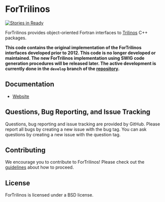 ForTrilinos
===========

[![Stories in Ready](https://badge.waffle.io/Trilinos/ForTrilinos.svg?label=ready&title=Ready)](http://waffle.io/Trilinos/ForTrilinos)

ForTrilinos provides object-oriented Fortran interfaces to [Trilinos](http://github.com/Trilinos/Trilinos) C++ packages.

**This code contains the original implementation of the ForTrilinos interfaces developed prior to 2012. This code is no longer developed or maintained. The new ForTrilinos implementation using SWIG code generation procedures will be released later. The active development is currently done in the `develop` branch of the [repository](https://github.com/Trilinos/ForTrilinos).**

Documentation
-------------

* [Website](http://trilinos.org/packages/fortrilinos)

Questions, Bug Reporting, and Issue Tracking
--------------------------------------------

Questions, bug reporting and issue tracking are provided by GitHub. Please
report all bugs by creating a new issue with the bug tag. You can ask
questions by creating a new issue with the question tag.

Contributing
------------
We encourage you to contribute to ForTrilinos! Please check out the
[guidelines](CONTRIBUTING.md) about how to proceed.

License
-------
ForTrilinos is licensed under a BSD license.
